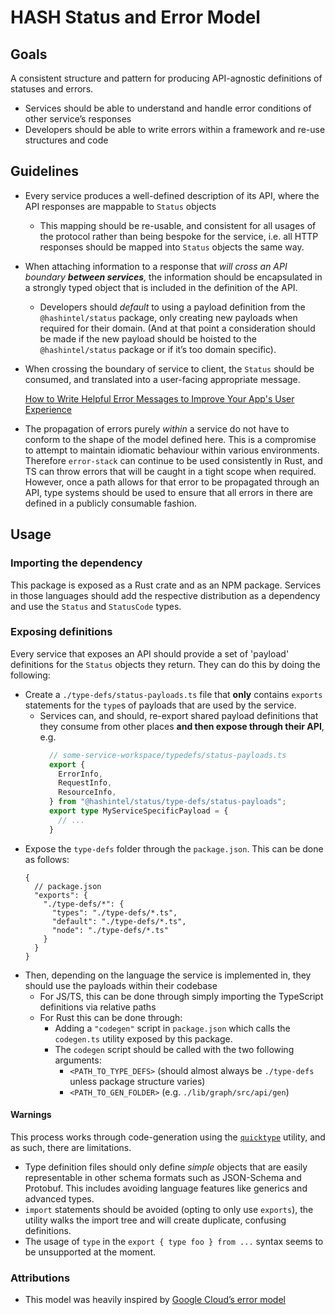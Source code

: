 # HASH Status and Error Model

## Goals

A consistent structure and pattern for producing API-agnostic definitions of statuses and errors.

- Services should be able to understand and handle error conditions of other service’s responses
- Developers should be able to write errors within a framework and re-use structures and code

## Guidelines

- Every service produces a well-defined description of its API, where the API responses are mappable to `Status` objects
  - This mapping should be re-usable, and consistent for all usages of the protocol rather than being bespoke for the service, i.e. all HTTP responses should be mapped into `Status` objects the same way.
- When attaching information to a response that _will cross an API boundary **between services**,_ the information should be encapsulated in a strongly typed object that is included in the definition of the API.
  - Developers should _default_ to using a payload definition from the `@hashintel/status` package, only creating new payloads when required for their domain. (And at that point a consideration should be made if the new payload should be hoisted to the `@hashintel/status` package or if it’s too domain specific).
- When crossing the boundary of service to client, the `Status` should be consumed, and translated into a user-facing appropriate message.

  [How to Write Helpful Error Messages to Improve Your App's User Experience](https://www.freecodecamp.org/news/how-to-write-helpful-error-messages-to-improve-your-apps-ux/)

- The propagation of errors purely _within_ a service do not have to conform to the shape of the model defined here. This is a compromise to attempt to maintain idiomatic behaviour within various environments. Therefore `error-stack` can continue to be used consistently in Rust, and TS can throw errors that will be caught in a tight scope when required. However, once a path allows for that error to be propagated through an API, type systems should be used to ensure that all errors in there are defined in a publicly consumable fashion.

## Usage

### Importing the dependency

This package is exposed as a Rust crate and as an NPM package. Services in those languages should add the respective
distribution as a dependency and use the `Status` and `StatusCode` types.

### Exposing definitions

Every service that exposes an API should provide a set of 'payload' definitions for the `Status` objects they return.
They can do this by doing the following:

- Create a `./type-defs/status-payloads.ts` file that **only** contains `exports` statements for the `type`s of payloads that are used by the service.
  - Services can, and should, re-export shared payload definitions that they consume from other places **and then expose through their API**, e.g. 
    ```ts
      // some-service-workspace/typedefs/status-payloads.ts
      export {
        ErrorInfo,
        RequestInfo,
        ResourceInfo,
      } from "@hashintel/status/type-defs/status-payloads";
      export type MyServiceSpecificPayload = {
        // ...
      }
    ```
- Expose the `type-defs` folder through the `package.json`.
  This can be done as follows:
  ```json5
  {
    // package.json
    "exports": {
      "./type-defs/*": {
        "types": "./type-defs/*.ts",
        "default": "./type-defs/*.ts",
        "node": "./type-defs/*.ts"
      }
    }
  }
  ```
- Then, depending on the language the service is implemented in, they should use the payloads within their codebase
  - For JS/TS, this can be done through simply importing the TypeScript definitions via relative paths
  - For Rust this can be done through:
    - Adding a `"codegen"` script in `package.json` which calls the `codegen.ts` utility exposed by this package.
    - The `codegen` script should be called with the two following arguments:
      - `<PATH_TO_TYPE_DEFS>` (should almost always be `./type-defs` unless package structure varies)
      - `<PATH_TO_GEN_FOLDER>` (e.g. `./lib/graph/src/api/gen`)

#### Warnings

This process works through code-generation using the [`quicktype`](https://github.com/quicktype/quicktype) utility, and as such, there are limitations.
- Type definition files should only define *simple* objects that are easily representable in other schema formats such as JSON-Schema and Protobuf.
  This includes avoiding language features like generics and advanced types.
- `import` statements should be avoided (opting to only use `exports`), the utility walks the import tree and will create duplicate, confusing definitions.
- The usage of `type` in the `export { type foo } from ...` syntax seems to be unsupported at the moment.


### Attributions

- This model was heavily inspired by [Google Cloud’s error model](https://cloud.google.com/apis/design/errors)
